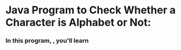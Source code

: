# Java Program to Check Whether a Character is Alphabet or Not:
### In this program, , you'll learn
